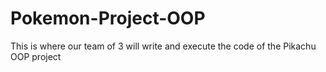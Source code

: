 # Pokemon-Project-OOP
This is where our team of 3 will write and execute the code of the Pikachu OOP project